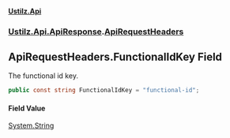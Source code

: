 #### [Ustilz.Api](index.md 'index')
### [Ustilz.Api.ApiResponse](Ustilz.Api.ApiResponse.md 'Ustilz.Api.ApiResponse').[ApiRequestHeaders](Ustilz.Api.ApiResponse.ApiRequestHeaders.md 'Ustilz.Api.ApiResponse.ApiRequestHeaders')

## ApiRequestHeaders.FunctionalIdKey Field

The functional id key.

```csharp
public const string FunctionalIdKey = "functional-id";
```

#### Field Value
[System.String](https://docs.microsoft.com/en-us/dotnet/api/System.String 'System.String')